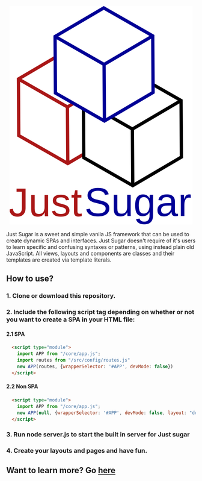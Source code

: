 <p align="center">
  <img src="resources/img/just_sugar.svg" alt="Project Logo">
</p

Just Sugar is a sweet and simple vanila JS framework that can be used to create dynamic SPAs and interfaces. Just Sugar doesn't require of it's users to learn specific and confusing syntaxes or patterns, using instead plain old JavaScript. All views, layouts and components are classes and their templates are created via template literals.

## How to use?
### 1. Clone or download this repository.
### 2. Include the following script tag depending on whether or not you want to create a SPA in your HTML file:
#### 2.1 SPA
```html
  <script type="module">
    import APP from "/core/app.js";
    import routes from "/src/config/routes.js"
    new APP(routes, {wrapperSelector: '#APP', devMode: false})
  </script>
```
#### 2.2 Non SPA
```html
  <script type="module">
    import APP from "/core/app.js";
    new APP(null, {wrapperSelector: '#APP', devMode: false, layout: "default", view: "home"})
  </script>
```
### 3. Run node server.js to start the built in server for Just sugar
### 4. Create your layouts and pages and have fun.

## Want to learn more? Go [here](https://github.com/miti997/just-sugar-documentation)